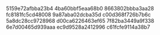 5159e72afbba23b4
4ba60bbf5eaa68b0
8663802bbba3aa28
fc8181fc5cd48008
9a87aba02dcba35d
c00d368f726b7b6c
5a8dc28cc9728968
d00ca6226463ef65
7f82ba3449a9f338
6e7d00465d939aaa
ec9d9528a2412996
c61fcfe9114a38b7
